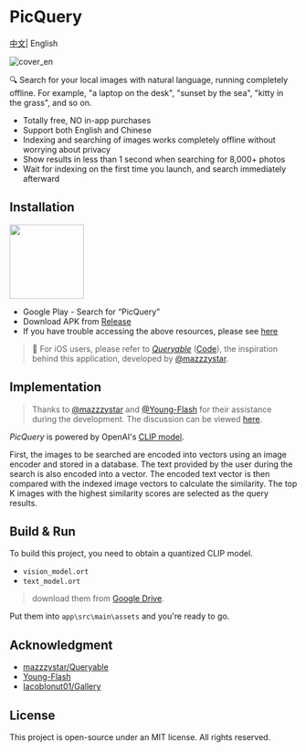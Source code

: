 # PicQuery

[中文](README_zh.md)| English

![cover_en](assets/cover_en.jpg)

🔍 Search for your local images with natural language, running completely offline. For example, "a laptop on the desk", "sunset by the sea", "kitty in the grass", and so on.

- Totally free, NO in-app purchases
- Support both English and Chinese
- Indexing and searching of images works completely offline without worrying about privacy
- Show results in less than 1 second when searching for 8,000+ photos
- Wait for indexing on the first time you launch, and search immediately afterward

## Installation

<a href='https://play.google.com/store/apps/details?id=me.grey.picquery&pcampaignid=pcampaignidMKT-Other-global-all-co-prtnr-py-PartBadge-Mar2515-1'><img style="width:130px" src='./assets/google-play-badge-en.png'/></a>

- Google Play - Search for “PicQuery”
- Download APK from [Release](https://github.com/greyovo/PicQuery/releases)
- If you have trouble accessing the above resources, please see [here](README_zh.md##其他方式)

> 🍎 For iOS users, please refer to _[Queryable](https://apps.apple.com/us/app/queryable-find-photo-by-text/id1661598353)_ ([Code](https://github.com/mazzzystar/Queryable)), the inspiration behind this application, developed by [@mazzzystar](https://github.com/mazzzystar/Queryable).

## Implementation

> Thanks to [@mazzzystar](https://github.com/mazzzystar) and [@Young-Flash](https://github.com/Young-Flash) for their assistance during the development. The discussion can be viewed [here](https://github.com/mazzzystar/Queryable/issues/12).

_PicQuery_ is powered by OpenAI's [CLIP model](https://github.com/openai/CLIP).

First, the images to be searched are encoded into vectors using an image encoder and stored in a database. The text provided by the user during the search is also encoded into a vector. The encoded text vector is then compared with the indexed image vectors to calculate the similarity. The top K images with the highest similarity scores are selected as the query results.

## Build & Run

To build this project, you need to obtain a quantized CLIP model.


- `vision_model.ort`
- `text_model.ort`

> download them from [Google Drive](https://drive.google.com/drive/folders/1HgGDfsHHIlDK_Fx0Spnujxt51SgguNCq?usp=drive_link).

Put them into `app\src\main\assets` and you're ready to go.

## Acknowledgment

- [mazzzystar/Queryable](https://github.com/mazzzystar/Queryable)
- [Young-Flash](https://github.com/Young-Flash)
- [IacobIonut01/Gallery](https://github.com/IacobIonut01/Gallery)

## License

This project is open-source under an MIT license. All rights reserved.
